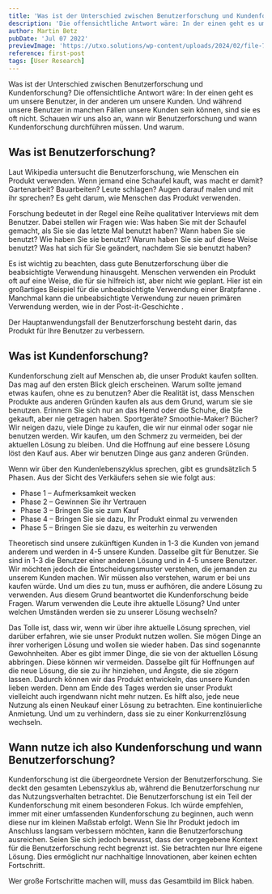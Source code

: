 ```yaml
---
title: 'Was ist der Unterschied zwischen Benutzerforschung und Kundenforschung?'
description: 'Die offensichtliche Antwort wäre: In der einen geht es um unsere Benutzer, in der anderen um unsere Kunden. Und während unsere Benutzer in manchen Fällen unsere Kunden sein können, sind sie es oft nicht.'
author: Martin Betz
pubDate: 'Jul 07 2022'
previewImage: 'https://utxo.solutions/wp-content/uploads/2024/02/file-736dWJl2BWhORVJvHy8LqQ5G.png'
reference: first-post
tags: [User Research]
---
```


Was ist der Unterschied zwischen Benutzerforschung und Kundenforschung?
Die offensichtliche Antwort wäre: In der einen geht es um unsere Benutzer, in der anderen um unsere Kunden. Und während unsere Benutzer in manchen Fällen unsere Kunden sein können, sind sie es oft nicht. Schauen wir uns also an, wann wir Benutzerforschung und wann Kundenforschung durchführen müssen. Und warum.

## Was ist Benutzerforschung?

Laut  Wikipedia untersucht die Benutzerforschung, wie Menschen ein Produkt verwenden. Wenn jemand eine Schaufel kauft, was macht er damit? Gartenarbeit? Bauarbeiten? Leute schlagen? Augen darauf malen und mit ihr sprechen? Es geht darum, wie Menschen das Produkt verwenden.

Forschung bedeutet in der Regel eine Reihe qualitativer Interviews mit dem Benutzer. Dabei stellen wir Fragen wie: Was haben Sie mit der Schaufel gemacht, als Sie sie das letzte Mal benutzt haben? Wann haben Sie sie benutzt? Wie haben Sie sie benutzt? Warum haben Sie sie auf diese Weise benutzt? Was hat sich für Sie geändert, nachdem Sie sie benutzt haben?

Es ist wichtig zu beachten, dass gute Benutzerforschung über die beabsichtigte Verwendung hinausgeht. Menschen verwenden ein Produkt oft auf eine Weise, die für sie hilfreich ist, aber nicht wie geplant. Hier ist ein großartiges Beispiel für die unbeabsichtigte Verwendung einer Bratpfanne . Manchmal kann die unbeabsichtigte Verwendung zur neuen primären Verwendung werden, wie in der Post-it-Geschichte .

Der Hauptanwendungsfall der Benutzerforschung besteht darin, das Produkt für Ihre Benutzer zu verbessern.

## Was ist Kundenforschung?

Kundenforschung zielt auf Menschen ab, die unser Produkt kaufen sollten. Das mag auf den ersten Blick gleich erscheinen. Warum sollte jemand etwas kaufen, ohne es zu benutzen? Aber die Realität ist, dass Menschen Produkte aus anderen Gründen kaufen als aus dem Grund, warum sie sie benutzen. Erinnern Sie sich nur an das Hemd oder die Schuhe, die Sie gekauft, aber nie getragen haben. Sportgeräte? Smoothie-Maker? Bücher? Wir neigen dazu, viele Dinge zu kaufen, die wir nur einmal oder sogar nie benutzen werden. Wir kaufen, um den Schmerz zu vermeiden, bei der aktuellen Lösung zu bleiben. Und die Hoffnung auf eine bessere Lösung löst den Kauf aus. Aber wir benutzen Dinge aus ganz anderen Gründen.

Wenn wir über den Kundenlebenszyklus sprechen, gibt es grundsätzlich 5 Phasen. Aus der Sicht des Verkäufers sehen sie wie folgt aus:

* Phase 1 – Aufmerksamkeit wecken
* Phase 2 – Gewinnen Sie ihr Vertrauen
* Phase 3 – Bringen Sie sie zum Kauf
* Phase 4 – Bringen Sie sie dazu, Ihr Produkt einmal zu verwenden
* Phase 5 – Bringen Sie sie dazu, es weiterhin zu verwenden

Theoretisch sind unsere zukünftigen Kunden in 1-3 die Kunden von jemand anderem und werden in 4-5 unsere Kunden. Dasselbe gilt für Benutzer. Sie sind in 1-3 die Benutzer einer anderen Lösung und in 4-5 unsere Benutzer. Wir möchten jedoch die Entscheidungsmuster verstehen, die jemanden zu unserem Kunden machen. Wir müssen also verstehen, warum er bei uns kaufen würde. Und um dies zu tun, muss er aufhören, die andere Lösung zu verwenden. Aus diesem Grund beantwortet die Kundenforschung beide Fragen. Warum verwenden die Leute ihre aktuelle Lösung? Und unter welchen Umständen werden sie zu unserer Lösung wechseln?

Das Tolle ist, dass wir, wenn wir über ihre aktuelle Lösung sprechen, viel darüber erfahren, wie sie unser Produkt nutzen wollen. Sie mögen Dinge an ihrer vorherigen Lösung und wollen sie wieder haben. Das sind sogenannte Gewohnheiten. Aber es gibt immer Dinge, die sie von der aktuellen Lösung abbringen. Diese können wir vermeiden. Dasselbe gilt für Hoffnungen auf die neue Lösung, die sie zu ihr hinziehen, und Ängste, die sie zögern lassen. Dadurch können wir das Produkt entwickeln, das unsere Kunden lieben werden. Denn am Ende des Tages werden sie unser Produkt vielleicht auch irgendwann nicht mehr nutzen. Es hilft also, jede neue Nutzung als einen Neukauf einer Lösung zu betrachten. Eine kontinuierliche Anmietung. Und um zu verhindern, dass sie zu einer Konkurrenzlösung wechseln.

## Wann nutze ich also Kundenforschung und wann Benutzerforschung?

Kundenforschung ist die übergeordnete Version der Benutzerforschung. Sie deckt den gesamten Lebenszyklus ab, während die Benutzerforschung nur das Nutzungsverhalten betrachtet. Die Benutzerforschung ist ein Teil der Kundenforschung mit einem besonderen Fokus. Ich würde empfehlen, immer mit einer umfassenden Kundenforschung zu beginnen, auch wenn diese nur im kleinen Maßstab erfolgt. Wenn Sie Ihr Produkt jedoch im Anschluss langsam verbessern möchten, kann die Benutzerforschung ausreichen. Seien Sie sich jedoch bewusst, dass der vorgegebene Kontext für die Benutzerforschung recht begrenzt ist. Sie betrachten nur Ihre eigene Lösung. Dies ermöglicht nur nachhaltige Innovationen, aber keinen echten Fortschritt.

Wer große Fortschritte machen will, muss das Gesamtbild im Blick haben.
